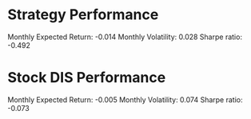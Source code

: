 # Strategy Performance
Monthly Expected Return: -0.014
Monthly Volatility: 0.028
Sharpe ratio: -0.492
# Stock DIS Performance
Monthly Expected Return: -0.005
Monthly Volatility: 0.074
Sharpe ratio: -0.073
